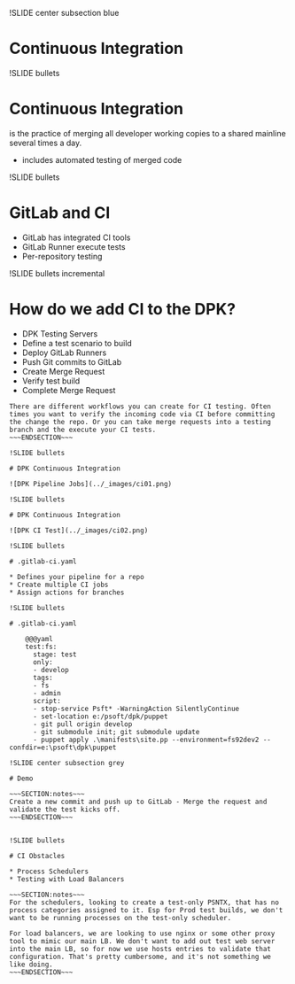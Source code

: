 !SLIDE center subsection blue

# Continuous Integration

!SLIDE bullets

# Continuous Integration

is the practice of merging all developer working copies to a shared mainline several times a day.

* includes automated testing of merged code

!SLIDE bullets

# GitLab and CI

* GitLab has integrated CI tools
* GitLab Runner execute tests
* Per-repository testing

!SLIDE bullets incremental

# How do we add CI to the DPK?

* DPK Testing Servers
* Define a test scenario to build
* Deploy GitLab Runners
* Push Git commits to GitLab
* Create Merge Request
* Verify test build
* Complete Merge Request

~~~SECTION:notes~~~
There are different workflows you can create for CI testing. Often times you want to verify the incoming code via CI before committing the change the repo. Or you can take merge requests into a testing branch and the execute your CI tests.
~~~ENDSECTION~~~

!SLIDE bullets

# DPK Continuous Integration

![DPK Pipeline Jobs](../_images/ci01.png)

!SLIDE bullets

# DPK Continuous Integration

![DPK CI Test](../_images/ci02.png)

!SLIDE bullets

# .gitlab-ci.yaml

* Defines your pipeline for a repo
* Create multiple CI jobs
* Assign actions for branches

!SLIDE bullets

# .gitlab-ci.yaml

    @@@yaml
    test:fs:
      stage: test
      only:
      - develop
      tags:
      - fs
      - admin
      script:
      - stop-service Psft* -WarningAction SilentlyContinue
      - set-location e:/psoft/dpk/puppet
      - git pull origin develop
      - git submodule init; git submodule update
      - puppet apply .\manifests\site.pp --environment=fs92dev2 --confdir=e:\psoft\dpk\puppet

!SLIDE center subsection grey

# Demo

~~~SECTION:notes~~~
Create a new commit and push up to GitLab - Merge the request and validate the test kicks off.
~~~ENDSECTION~~~


!SLIDE bullets

# CI Obstacles

* Process Schedulers
* Testing with Load Balancers

~~~SECTION:notes~~~
For the schedulers, looking to create a test-only PSNTX, that has no process categories assigned to it. Esp for Prod test builds, we don't want to be running processes on the test-only scheduler.

For load balancers, we are looking to use nginx or some other proxy tool to mimic our main LB. We don't want to add out test web server into the main LB, so for now we use hosts entries to validate that configuration. That's pretty cumbersome, and it's not something we like doing.
~~~ENDSECTION~~~